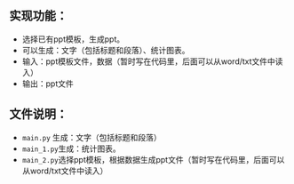 ## 实现功能：
- 选择已有ppt模板，生成ppt。
- 可以生成：文字（包括标题和段落）、统计图表。
- 输入：ppt模板文件，数据（暂时写在代码里，后面可以从word/txt文件中读入）
- 输出：ppt文件

## 文件说明：
- `main.py` 生成：文字（包括标题和段落）
- `main_1.py`生成：统计图表。
- `main_2.py`选择ppt模板，根据数据生成ppt文件（暂时写在代码里，后面可以从word/txt文件中读入）